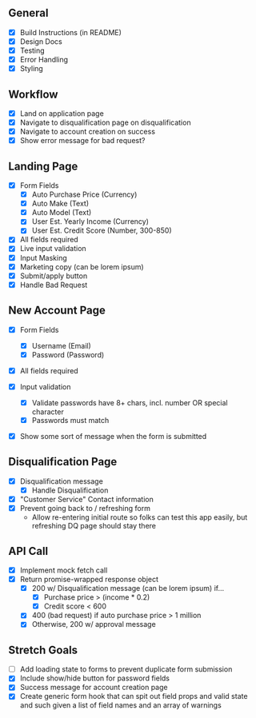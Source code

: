 ## General
- [x] Build Instructions (in README)
- [x] Design Docs
- [x] Testing
- [x] Error Handling
- [x] Styling

## Workflow
- [x] Land on application page
- [x] Navigate to disqualification page on disqualification
- [x] Navigate to account creation on success
- [x] Show error message for bad request?

## Landing Page
- [x] Form Fields
  - [x] Auto Purchase Price (Currency)
  - [x] Auto Make (Text)
  - [x] Auto Model (Text)
  - [x] User Est. Yearly Income (Currency)
  - [x] User Est. Credit Score (Number, 300-850)
- [x] All fields required
- [x] Live input validation
- [x] Input Masking
- [x] Marketing copy (can be lorem ipsum)
- [x] Submit/apply button
- [x] Handle Bad Request

## New Account Page
- [x] Form Fields
  - [x] Username (Email)
  - [x] Password (Password)
- [x] All fields required
- [x] Input validation
  - [x] Validate passwords have 8+ chars, incl. number OR special character
  - [x] Passwords must match
- [x] Show some sort of message when the form is submitted


## Disqualification Page
- [x] Disqualification message
  - [x] Handle Disqualification
- [x] "Customer Service" Contact information
- [x] Prevent going back to / refreshing form
  - Allow re-entering initial route so folks can test this app easily, but refreshing DQ page should stay there

## API Call
- [x] Implement mock fetch call
- [x] Return promise-wrapped response object
  - [x] 200 w/ Disqualification message (can be lorem ipsum) if...
    - [x] Purchase price > (income * 0.2)
    - [x] Credit score < 600
  - [x] 400 (bad request) if auto purchase price > 1 million
  - [x] Otherwise, 200 w/ approval message

## Stretch Goals
- [ ] Add loading state to forms to prevent duplicate form submission
- [x] Include show/hide button for password fields
- [x] Success message for account creation page
- [x] Create generic form hook that can spit out field props and valid state and such given a list of field names and an array of warnings
